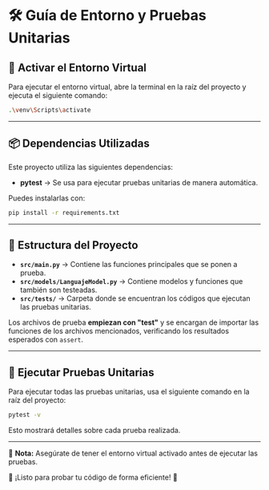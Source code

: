 # 🛠 Guía de Entorno y Pruebas Unitarias

## 📌 Activar el Entorno Virtual
Para ejecutar el entorno virtual, abre la terminal en la raíz del proyecto y ejecuta el siguiente comando:

```sh
.\venv\Scripts\activate
```

---

## 📦 Dependencias Utilizadas
Este proyecto utiliza las siguientes dependencias:
- **pytest** → Se usa para ejecutar pruebas unitarias de manera automática.

Puedes instalarlas con:
```sh
pip install -r requirements.txt
```

---

## 📂 Estructura del Proyecto
- **`src/main.py`** → Contiene las funciones principales que se ponen a prueba.
- **`src/models/LanguajeModel.py`** → Contiene modelos y funciones que también son testeadas.
- **`src/tests/`** → Carpeta donde se encuentran los códigos que ejecutan las pruebas unitarias.

Los archivos de prueba **empiezan con "test"** y se encargan de importar las funciones de los archivos mencionados, verificando los resultados esperados con `assert`.

---

## 🧪 Ejecutar Pruebas Unitarias
Para ejecutar todas las pruebas unitarias, usa el siguiente comando en la raíz del proyecto:

```sh
pytest -v
```

Esto mostrará detalles sobre cada prueba realizada.

---

📌 **Nota:** Asegúrate de tener el entorno virtual activado antes de ejecutar las pruebas.

🚀 ¡Listo para probar tu código de forma eficiente! 🎯

